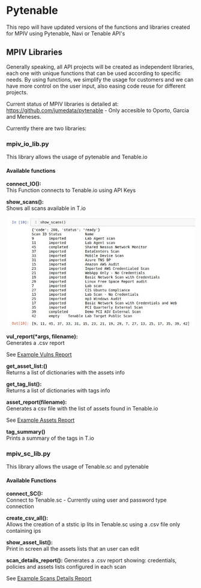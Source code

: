 # Pytenable

This repo will have updated versions of the functions and libraries created for MPIV using Pytenable, Navi or Tenable API's

## MPIV Libraries

Generally speaking, all API projects will be created as independent libraries, each one with unique functions that can be used according to specific needs. By using functions, we simplify the usage for customers and we can have more control on the user input, also easing code reuse for different projects.

Current status of MPIV libraries is detailed at: https://github.com/jumedata/pytenable - Only accesible to Oporto, Garcia and Meneses. 

Currently there are two libraries:

### mpiv_io_lib.py  
This library allows the usage of pytenable and Tenable.io

#### Available functions

**connect_IO():**  
This Function connects to Tenable.io using API Keys    

**show_scans():**  
Shows all scans available in T.io    

![image](images/showscansoutput.jpg "show_scans output")  


**vul_report(\*args, filename):**  
Generates a .csv report  

See [Example Vulns Report](outputfiles/Example_vulns_repo.csv)


**get_asset_list:()**  
Returns a list of dictionaries with the assets info  

**get_tag_list():**  
Returns a list of dictionaries with tags info  

**asset_report(filename):**  
Generates a csv file with the list of assets found in Tenable.io  

See [Example Assets Report](outputfiles/Example_asset_repo.csv)
 
**tag_summary()**  
Prints a summary of the tags in T.io 


### mpiv_sc_lib.py  
This library allows the usage of Tenable.sc and pytenable

#### Available Functions

**connect_SC():**  
Connect to Tenable.sc - Currently using user and password type connection  

**create_csv_all():**  
Allows the creation of a ststic ip lits in Tenable.sc using a .csv file only containing ips  

**show_asset_list():**  
Print in screen all the assets lists that an user can edit

**scan_details_report():**
Generates a .csv report showing: credentials, policies and assets lists configured in each scan 

See [Example Scans Details Report](outputfiles/scans_details_report.csv)